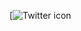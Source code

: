 [![![Twitter icon](https://www.flickr.com/photos/198218826@N07/52861590379/in/dateposted-public/)](https://twitter.com/homorkhay?s=09)
